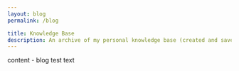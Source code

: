 ```yaml
---
layout: blog
permalink: /blog

title: Knowledge Base
description: An archive of my personal knowledge base (created and saved as a blog).
---
```


content - blog test text